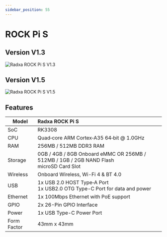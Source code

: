 ```yaml
---
sidebar_position: 55
---
```


# ROCK Pi S

## Version V1.3

![Radxa ROCK Pi S V1.3](/img/rockpi/pis/marked_rock_pi_s_v1300.webp)

## Version V1.5

![Radxa ROCK Pi S V1.5](/img/rockpi/pis/marked_rock_pi_s_v1500.webp)

## Features

| Model       | Radxa ROCK Pi S                                                                              |
| ----------- | :------------------------------------------------------------------------------------------- |
| SoC         | RK3308                                                                                       |
| CPU         | Quad‑core ARM Cortex‑A35 64‑bit @ 1.0GHz                                                     |
| RAM         | 256MB / 512MB DDR3 RAM                                                                       |
| Storage     | 0GB / 4GB / 8GB Onboard eMMC OR 256MB / 512MB / 1GB / 2GB NAND Flash <br/> microSD Card Slot |
| Wireless    | Onboard Wireless, Wi-Fi 4 & BT 4.0                                                           |
| USB         | 1x USB 2.0 HOST Type‑A Port <br/> 1x USB2.0 OTG Type-C Port for data and power               |
| Ethernet    | 1x 100Mbps Ethernet with PoE support                                                         |
| GPIO        | 2x 26-Pin GPIO Interface                                                                     |
| Power       | 1x USB Type-C Power Port                                                                     |
| Form Factor | 43mm x 43mm                                                                                  |
